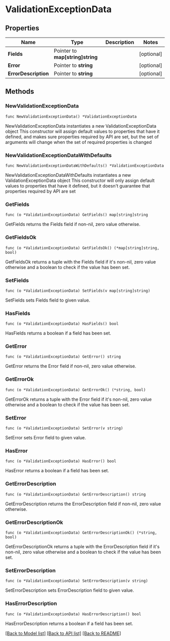 # ValidationExceptionData

## Properties

Name | Type | Description | Notes
------------ | ------------- | ------------- | -------------
**Fields** | Pointer to **map[string]string** |  | [optional] 
**Error** | Pointer to **string** |  | [optional] 
**ErrorDescription** | Pointer to **string** |  | [optional] 

## Methods

### NewValidationExceptionData

`func NewValidationExceptionData() *ValidationExceptionData`

NewValidationExceptionData instantiates a new ValidationExceptionData object
This constructor will assign default values to properties that have it defined,
and makes sure properties required by API are set, but the set of arguments
will change when the set of required properties is changed

### NewValidationExceptionDataWithDefaults

`func NewValidationExceptionDataWithDefaults() *ValidationExceptionData`

NewValidationExceptionDataWithDefaults instantiates a new ValidationExceptionData object
This constructor will only assign default values to properties that have it defined,
but it doesn't guarantee that properties required by API are set

### GetFields

`func (o *ValidationExceptionData) GetFields() map[string]string`

GetFields returns the Fields field if non-nil, zero value otherwise.

### GetFieldsOk

`func (o *ValidationExceptionData) GetFieldsOk() (*map[string]string, bool)`

GetFieldsOk returns a tuple with the Fields field if it's non-nil, zero value otherwise
and a boolean to check if the value has been set.

### SetFields

`func (o *ValidationExceptionData) SetFields(v map[string]string)`

SetFields sets Fields field to given value.

### HasFields

`func (o *ValidationExceptionData) HasFields() bool`

HasFields returns a boolean if a field has been set.

### GetError

`func (o *ValidationExceptionData) GetError() string`

GetError returns the Error field if non-nil, zero value otherwise.

### GetErrorOk

`func (o *ValidationExceptionData) GetErrorOk() (*string, bool)`

GetErrorOk returns a tuple with the Error field if it's non-nil, zero value otherwise
and a boolean to check if the value has been set.

### SetError

`func (o *ValidationExceptionData) SetError(v string)`

SetError sets Error field to given value.

### HasError

`func (o *ValidationExceptionData) HasError() bool`

HasError returns a boolean if a field has been set.

### GetErrorDescription

`func (o *ValidationExceptionData) GetErrorDescription() string`

GetErrorDescription returns the ErrorDescription field if non-nil, zero value otherwise.

### GetErrorDescriptionOk

`func (o *ValidationExceptionData) GetErrorDescriptionOk() (*string, bool)`

GetErrorDescriptionOk returns a tuple with the ErrorDescription field if it's non-nil, zero value otherwise
and a boolean to check if the value has been set.

### SetErrorDescription

`func (o *ValidationExceptionData) SetErrorDescription(v string)`

SetErrorDescription sets ErrorDescription field to given value.

### HasErrorDescription

`func (o *ValidationExceptionData) HasErrorDescription() bool`

HasErrorDescription returns a boolean if a field has been set.


[[Back to Model list]](../README.md#documentation-for-models) [[Back to API list]](../README.md#documentation-for-api-endpoints) [[Back to README]](../README.md)


